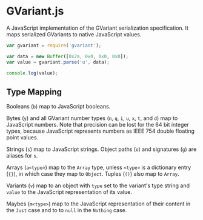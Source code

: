 
GVariant.js
===========

A JavaScript implementation of the GVariant serialization specification. It
maps serialized GVariants to native JavaScript values.

```javascript
var gvariant = require('gvariant');

var data = new Buffer([0x2a, 0x0, 0x0, 0x0]);
var value = gvariant.parse('u', data);

console.log(value);
```

Type Mapping
------------

Booleans (`b`) map to JavaScript booleans.

Bytes (`y`) and all GVariant number types (`n`, `q`, `i`, `u`, `x`, `t`, and
`d`) map to JavaScript numbers. Note that precision can be lost for the 64 bit
integer types, because JavaScript represents numbers as IEEE 754 double
floating point values.

Strings (`s`) map to JavaScript strings. Object paths (`o`) and signatures
(`g`) are aliases for `s`.

Arrays (`a<type>`) map to the `Array` type, unless `<type>` is a dictionary
entry (`{}`), in which case they map to `Object`. Tuples (`()`) also map to
`Array`.

Variants (`v`) map to an object with `type` set to the variant's type string
and `value` to the JavaScript representation of its value.

Maybes (`m<type>`) map to the JavaScript representation of their content in the
`Just` case and to to `null` in the `Nothing` case.
